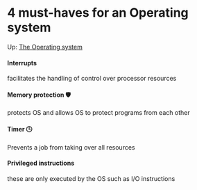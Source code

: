 # 4 must-haves for an Operating system

Up: [The Operating system](the_operating_system)

#### Interrupts
facilitates the handling of control over processor resources  


#### Memory protection 🛡
protects OS and allows OS to protect programs from each other  


#### Timer 🕒 
Prevents a job from taking over all resources  


#### Privileged instructions 
these are only executed by the OS such as I/O instructions